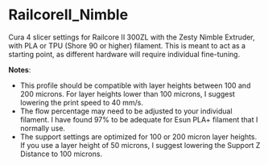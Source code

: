 # RailcoreII_Nimble
Cura 4 slicer settings for Railcore II 300ZL with the Zesty Nimble Extruder, with PLA or TPU (Shore 90 or higher) filament. This is meant to act as a starting point, as different hardware will require individual fine-tuning. 

**Notes**:
* This profile should be compatible with layer heights between 100 and 200 microns. For layer heights lower than 100 microns, I suggest lowering the print speed to 40 mm/s. 
* The flow percentage may need to be adjusted to your individual filament. I have found 97% to be adequate for Esun PLA+ filament that I normally use.
* The support settings are optimized for 100 or 200 micron layer heights. If you use a layer height of 50 microns, I suggest lowering the Support Z Distance to 100 microns.
